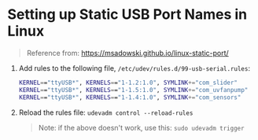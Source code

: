 # Setting up Static USB Port Names in Linux

> Reference from: https://msadowski.github.io/linux-static-port/



1. Add rules to the following file, `/etc/udev/rules.d/99-usb-serial.rules`:

   ```bash
   KERNEL=="ttyUSB*", KERNELS=="1-1.2:1.0", SYMLINK+="com_slider"
   KERNEL=="ttyUSB*", KERNELS=="1-1.5:1.0", SYMLINK+="com_uvfanpump"       
   KERNEL=="ttyUSB*", KERNELS=="1-1.4:1.0", SYMLINK+="com_sensors"
   ```

2. Reload the rules file: `udevadm control --reload-rules`

   > Note: if the above doesn't work, use this: `sudo udevadm trigger`

